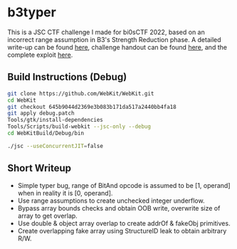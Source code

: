 # b3typer

This is a JSC CTF challenge I made for bi0sCTF 2022, based on an incorrect range assumption in B3's Strength Reduction phase. A detailed write-up can be found [here](./writeup.md), challenge handout can be found [here](./src/b3typer_handout.zip), and the complete exploit [here](./src/exp.js).

## Build Instructions (Debug)

```sh
git clone https://github.com/WebKit/WebKit.git
cd WebKit
git checkout 645b9044d2369e3b083b171da517a2440bb4fa18
git apply debug.patch
Tools/gtk/install-dependencies
Tools/Scripts/build-webkit --jsc-only --debug
cd WebKitBuild/Debug/bin

./jsc --useConcurrentJIT=false
```

## Short Writeup

+ Simple typer bug, range of BitAnd opcode is assumed to be [1, operand] when in reality it is [0, operand].
+ Use range assumptions to create unchecked integer underflow.
+ Bypass array bounds checks and obtain OOB write, overwrite size of array to get overlap.
+ Use double & object array overlap to create addrOf & fakeObj primitives.
+ Create overlapping fake array using StructureID leak to obtain arbitrary R/W.